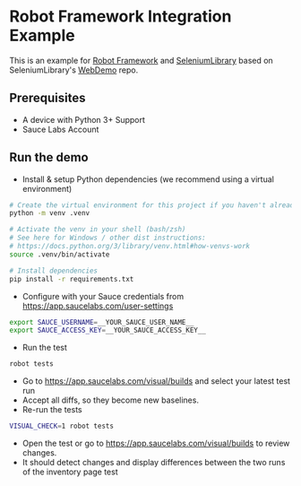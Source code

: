 # Robot Framework Integration Example

This is an example for [Robot Framework](https://robotframework.org/) and [SeleniumLibrary](https://robotframework.org/SeleniumLibrary/) based on SeleniumLibrary's [WebDemo](https://github.com/robotframework/WebDemo) repo.

## Prerequisites

- A device with Python 3+ Support
- Sauce Labs Account

## Run the demo

- Install & setup Python dependencies (we recommend using a virtual environment)

```sh
# Create the virtual environment for this project if you haven't already
python -m venv .venv

# Activate the venv in your shell (bash/zsh)
# See here for Windows / other dist instructions:
# https://docs.python.org/3/library/venv.html#how-venvs-work
source .venv/bin/activate

# Install dependencies
pip install -r requirements.txt
```

- Configure with your Sauce credentials from https://app.saucelabs.com/user-settings

```sh
export SAUCE_USERNAME=__YOUR_SAUCE_USER_NAME__
export SAUCE_ACCESS_KEY=__YOUR_SAUCE_ACCESS_KEY__
```

- Run the test

```sh
robot tests
```

- Go to https://app.saucelabs.com/visual/builds and select your latest test run
- Accept all diffs, so they become new baselines.
- Re-run the tests

```sh
VISUAL_CHECK=1 robot tests
```

- Open the test or go to https://app.saucelabs.com/visual/builds to review changes.
- It should detect changes and display differences between the two runs of the inventory page test
